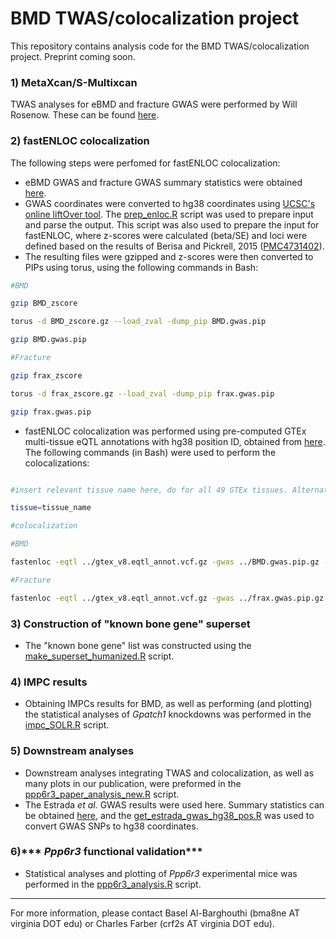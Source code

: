 # BMD TWAS/colocalization project
This repository contains analysis code for the BMD TWAS/colocalization project. Preprint coming soon.

### 1) MetaXcan/S-Multixcan
TWAS analyses for eBMD and fracture GWAS were performed by Will Rosenow. These can be found [here](https://github.com/Farber-Lab/BMD-MetaXcan).

### 2) fastENLOC colocalization
The following steps were perfomed for fastENLOC colocalization:
  * eBMD GWAS and fracture GWAS summary statistics were obtained [here](http://www.gefos.org/?q=content/data-release-2018).
  * GWAS coordinates were converted to hg38 coordinates using [UCSC's online liftOver tool](https://genome.ucsc.edu/cgi-bin/hgLiftOver). The [prep_enloc.R](./src/prep_enloc.R) script was used to prepare input and parse the output. This script was also used to prepare the input for fastENLOC, where z-scores were calculated (beta/SE) and loci were defined based on the results of Berisa and Pickrell, 2015 ([PMC4731402](https://www.ncbi.nlm.nih.gov/pmc/articles/PMC4731402/)). 
  * The resulting files were gzipped and z-scores were then converted to PIPs using torus, using the following commands in Bash:
  ```bash
  #BMD
  
  gzip BMD_zscore
  
  torus -d BMD_zscore.gz --load_zval -dump_pip BMD.gwas.pip
  
  gzip BMD.gwas.pip
  
  #Fracture
  
  gzip frax_zscore
  
  torus -d frax_zscore.gz --load_zval -dump_pip frax.gwas.pip
  
  gzip frax.gwas.pip
```

  * fastENLOC colocalization was performed using pre-computed GTEx multi-tissue eQTL annotations with hg38 position ID, obtained from [here](https://github.com/xqwen/fastenloc). The following commands (in Bash) were used to perform the colocalizations:
  ```bash
  
  #insert relevant tissue name here, do for all 49 GTEx tissues. Alternatively, run a script to do this for you.
  
  tissue=tissue_name
  
  #colocalization
  
  #BMD
  
  fastenloc -eqtl ../gtex_v8.eqtl_annot.vcf.gz -gwas ../BMD.gwas.pip.gz -total_variants 14000000 -t $tissue -prefix ../enloc_out/${tissue}
  
  #Fracture
  
  fastenloc -eqtl ../gtex_v8.eqtl_annot.vcf.gz -gwas ../frax.gwas.pip.gz -total_variants 14000000 -t $tissue -prefix ../enloc_frax_out/${tissue}
```
  
### 3) Construction of "known bone gene" superset
  * The "known bone gene" list was constructed using the [make_superset_humanized.R](./src/make_superset_humanized.R) script.
  
### 4) IMPC results
  * Obtaining IMPCs results for BMD, as well as performing (and plotting) the statistical analyses of *Gpatch1* knockdowns was performed in the [impc_SOLR.R](./src/impc_SOLR.R) script.
  
### 5) Downstream analyses
  * Downstream analyses integrating TWAS and colocalization, as well as many plots in our publication, were preformed in the [ppp6r3_paper_analysis_new.R](./src/ppp6r3_paper_analysis_new.R) script. 
  * The Estrada *et al.* GWAS results were used here. Summary statistics can be obtained [here](http://www.gefos.org/?q=content/data-release-2012), and the [get_estrada_gwas_hg38_pos.R](./src/get_estrada_gwas_hg38_pos.R) was used to convert GWAS SNPs to hg38 coordinates.

### 6)*** *Ppp6r3* functional validation***
  * Statistical analyses and plotting of *Ppp6r3* experimental mice was performed in the [ppp6r3_analysis.R](./src/ppp6r3_analysis.R) script.
  
  
---  
  
For more information, please contact Basel Al-Barghouthi (bma8ne AT virginia DOT edu) or Charles Farber (crf2s AT virginia DOT edu).
